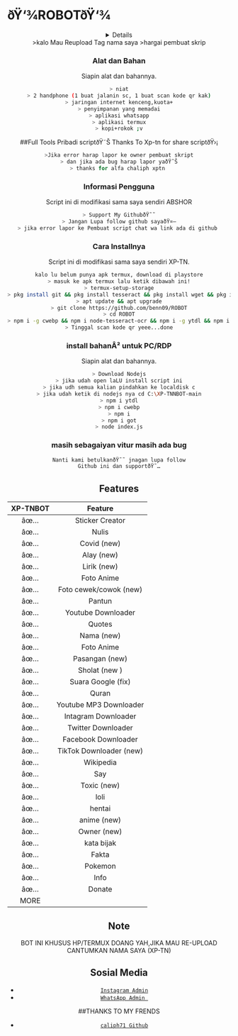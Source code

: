 # ðŸ‘¾ROBOTðŸ‘¾
<div align="center">
<details>
 
</details>
>kalo Mau Reupload Tag nama saya
>hargai pembuat skrip





### Alat dan Bahan
Siapin alat dan bahannya.
```bash
> niat
> 2 handphone (1 buat jalanin sc, 1 buat scan kode qr kak)
> jaringan internet kenceng,kuota+
> penyimpanan yang memadai
> aplikasi whatsapp
> aplikasi termux
> kopi+rokok ;v
```

##Full Tools Pribadi scriptðŸ˜Š
Thanks To Xp-tn for share scriptðŸ›¡
```bash
>Jika error harap lapor ke owner pembuat skript
> dan jika ada bug harap lapor yaðŸ˜Š
> thanks for alfa chaliph xptn 
```


### Informasi Pengguna
Script ini di modifikasi sama saya sendiri ABSHOR
```bash
> Support My GithubðŸ˜˜
> Jangan Lupa follow github sayaðŸ¤—
> jika error lapor ke Pembuat script chat wa link ada di github 
```
### Cara Installnya
Script ini di modifikasi sama saya sendiri XP-TN.
```bash
kalo lu belum punya apk termux, download di playstore
> masuk ke apk termux lalu ketik dibawah ini!
> termux-setup-storage
> pkg install git && pkg install tesseract && pkg install wget && pkg install ffmpeg && pkg install nodejs
> apt update && apt upgrade
> git clone https://github.com/benn09/ROBOT
> cd ROBOT
> npm i -g cwebp && npm i node-tesseract-ocr && npm i -g ytdl && npm i  && npm i got && node index js
> Tinggal scan kode qr yeee...done
```
### install bahanÂ² untuk PC/RDP
Siapin alat dan bahannya.
```bash
> Download Nodejs
> jika udah open laLU install script ini
> jika udh semua kalian pindahkan ke localdisk c
> jika udah ketik di nodejs nya cd C:\XP-TNNBOT-main
> npm i ytdl
> npm i cwebp
> npm i
> npm i got
> node index.js
```
### masih sebagaiyan vitur masih ada bug
```php
Nanti kami betulkanðŸ˜˜ jnagan lupa follow
Github ini dan supportðŸ˜…
```
## Features

| XP-TNBOT      |                   Feature        |
 :-----------: | :------------------------------: |
|       âœ…       | Sticker Creator                  |
|       âœ…       | Nulis                            |
|       âœ…       | Covid (new)                      |
|       âœ…       | Alay (new)                       |
|       âœ…       | Lirik (new)                      |
|       âœ…       | Foto Anime                       |
|       âœ…       | Foto cewek/cowok (new)           |
|       âœ…       | Pantun                           |
|       âœ…       | Youtube Downloader               |
|       âœ…       | Quotes                           |
|       âœ…       | Nama (new)                       |
|       âœ…       | Foto Anime                       |
|       âœ…       | Pasangan (new)                   |
|       âœ…       | Sholat (new )                    |
|       âœ…       | Suara Google (fix)               |
|       âœ…       | Quran                            |
|       âœ…       | Youtube MP3 Downloader           |
|       âœ…       | Intagram Downloader              |
|       âœ…       | Twitter Downloader               |
|       âœ…       | Facebook Downloader              |
|       âœ…       | TikTok Downloader  (new)         |
|       âœ…       | Wikipedia                        |
|       âœ…       | Say                              |
|       âœ…       | Toxic (new)                      |
|       âœ…       | loli                             |
|       âœ…       | hentai                           |
|       âœ…       | anime (new)                      |
|       âœ…       | Owner (new)                      |
|       âœ…       | kata bijak                       |
|       âœ…       | Fakta                            |
|       âœ…       | Pokemon                          |
|       âœ…       | Info                             |
|       âœ…       | Donate                           |
|                   MORE                           |

## Note
BOT INI KHUSUS HP/TERMUX DOANG YAH,JIKA MAU RE-UPLOAD CANTUMKAN NAMA SAYA (XP-TN)

## Sosial Media 
* [`Instagram Admin`](https://instagram.com/_abshor)
* [`WhatsApp Admin `](https://wa.me/+6285878052366)

##THANKS TO MY FRENDS
* [`caliph71 Github`](https://github.com/Caliph71)
<p align="center">
<a href="https://www.appcreator24.com/app1317131"</a>
</p>
